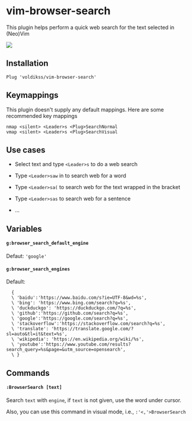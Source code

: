 # vim-browser-search

This plugin helps perform a quick web search for the text selected in (Neo)Vim

![](https://user-images.githubusercontent.com/20282795/100518567-4f189580-31cd-11eb-91f1-4d9e70f5aa0a.png)

## Installation

```vim
Plug 'voldikss/vim-browser-search'
```

## Keymappings

This plugin doesn't supply any default mappings. Here are some recommended key mappings

```vim
nmap <silent> <Leader>s <Plug>SearchNormal
vmap <silent> <Leader>s <Plug>SearchVisual
```

## Use cases

- Select text and type `<Leader>s` to do a web search

- Type `<Leader>saw` in to search web for a word

- Type `<Leader>sa(` to search web for the text wrapped in the bracket

- Type `<Leader>sas` to search web for a sentence

- ...

## Variables

#### **`g:browser_search_default_engine`**

Defaut: `'google'`

#### **`g:browser_search_engines`**

Default:

```vim
  {
  \ 'baidu':'https://www.baidu.com/s?ie=UTF-8&wd=%s',
  \ 'bing': 'https://www.bing.com/search?q=%s',
  \ 'duckduckgo': 'https://duckduckgo.com/?q=%s',
  \ 'github':'https://github.com/search?q=%s',
  \ 'google':'https://google.com/search?q=%s',
  \ 'stackoverflow':'https://stackoverflow.com/search?q=%s',
  \ 'translate': 'https://translate.google.com/?sl=auto&tl=it&text=%s',
  \ 'wikipedia': 'https://en.wikipedia.org/wiki/%s',
  \ 'youtube':'https://www.youtube.com/results?search_query=%s&page=&utm_source=opensearch',
  \ }
```

## Commands

#### `:BrowserSearch [text]`

Search `text` with `engine`, if `text` is not given, use the word under
cursor.

Also, you can use this command in visual mode, i.e., `:'<,'>BrowserSearch`
